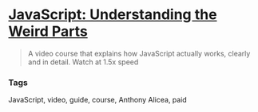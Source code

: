 # [JavaScript: Understanding the Weird Parts](https://www.udemy.com/understand-javascript/)

> A video course that explains how JavaScript actually works, clearly and in detail. Watch at 1.5x speed

### Tags

JavaScript, video, guide, course, Anthony Alicea, paid
